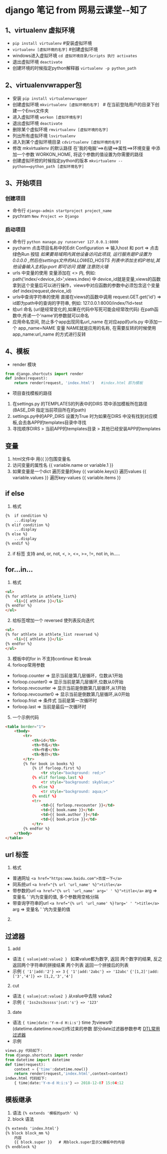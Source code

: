 # django 笔记 from 网易云课堂--知了
## 1、virtualenv 虚拟环境
- `pip install virtualenv` #安装虚拟环境
- `virtualenv [虚拟环境的名字]`  #创建虚拟环境
- windows进入虚拟环境
`cd 虚拟环境目录/Scripts 执行 activates`
- 退出虚拟环境 `deactivate`
- 创建环境的时候指定python解释器
`virtualenv -p python_path`
## 2、virtualenvwrapper包
- 安装 `pip install virtualenvwrapper`
- 创建虚拟环境 `mkvirtualenv [虚拟环境的名字] `   # 在当前登陆用户的目录下创建一个Envs文件夹
- 进入虚拟环境 `workon [虚拟环境名字]` 
- 退出虚拟环境 `deactivate`
- 删除某个虚拟环境 `rmvirtualenv [虚拟环境的名字]`
- 列出所有虚拟环境 `lsvirtualenv`
- 进入到某个虚拟环境目录 `cdvirtualenv [虚拟环境的名字]`
- 修改 mkvirtualenv 的默认路径 
在'我的电脑'==>右键==>属性==>环境变量 中添加一个参数 WORKON_HOME, 将这个参数的值设置为你需要的路径
- 创建虚拟环控的时候指定python的版本 `mkvirtualenv --python==python_path [虚拟环境名字]`
## 3、开始项目
### 创建项目
- 命令行 `django-admin startproject project_name`
- pychram  `New Project => Django`
### 启动项目
- 命令行 `python manage.py runserver 127.0.0.1:8000` 
- pycharm 
点击项目名称中的Edit Configuration => 输入host 和 port => 点击绿色Run 按钮
*如果要局域网内其他设备访问此项目, 运行服务是IP设置为 0.0.0.0 ,然后在settings文件的ALLOWED_HOSTS 列表中添加主机IP地址,其他设备输入主机ip:port 即可访问*
*提醒 注意防火墙*
- urls 中变量的使用
变量添加在 <> 内, 例如: path('index/<device_id>',views.index) 中 device_id就是变量,views的函数拿到这个变量后可以进行操作，views中对应函数的参数中必须包含这个变量 def index(request,device_id)
- urls中查询字符串的使用
直接在views的函数中调用 request.GET.get('id') => id即为path中的查询的字符串, 例如: 127.0.0.1:8000/index/?id=test 
- 给url 命名 (url是经常变化的,如果在代码中写死可能会经常改代码)
在path函数中,传递一个'name'的参数就可以命名
- 应用命名空间, 防止多个app出现同名url_name
在对应app的urls.py 中添加一个 app_name=NAME 变量  NAME就是应用的名称, 在需要反转的时候使用 app_name:url_name 的方式进行反转

## 4、模板
- render 模块
```python
from django.shortcuts import render
def index(request):
    return render(request, 'index.html')   #index.html 即为模板
```
- 项目查找模板的路径
1. 在settings.py 的TEMPLATES的列表中的DIRS 项中添加模板所在路径 (BASE_DIR 指定当前项目所在的path)
2. settings.py中的APP_DIRS 设置为True 时为如果在DIRS 中没有找到对应模板,会去各APP的templates目录中寻找
3. 寻找顺序DIRS > 当前APP的templates目录 > 其他已经安装APP的templates

## 变量
1. html文件中 用{{ }}包围变量名
2. 访问变量的属性名  {{ variable.name or variable.1 }}
3. 如果变量是一个dict 遍历变量的key  {{ variable.keys}}  遍历values {{ variable.values }} 遍历key-values {{ variable.items }}

## if else
1. 格式
```html
{%  if condition %}
    ...display
{% elif condition %}
    ...display
{% else %}
    ...display
{% endif %}
```
2. if 标签 支持 and, or, not, <, >, <=, >=, !=, not in, in.....
## for...in...
1. 格式
```html
<ul>
{% for athlete in athlete_list%}
    <li>{{ athlete }}</li>
{% endfor %}
</ul>
```
2. 给标签增加一个 reversed 使列表反向迭代
```html
<ul>
{% for athlete in athlete_list reversed %}
    <li>{{ athlete }}</li>
{% endfor %}
</ul>
```
3. 模板中的for in 不支持continue 和 break
4. forloop常用参数
- forloop.counter => 显示当前是第几层循环，位数从1开始
- forloop.counter0 => 显示当前是第几层循环,位数从0开始
- forloop.revcounter => 显示当前是倒数第几层循环,从1开始
- forloop.revcounter0 => 显示当前是倒数第几层循环,从0开始
- forloop.frist => 条件式 当前是第一次循环时
- forloop.last => 当前是最后一次循环时
5. 一个示例代码
```html
<table border="1">
    <tbody>
        <tr>
            <th>id</th>
            <th>书名</th>
            <th>作者</th>
            <th>售价</th>
        </tr>
        {% for book in books %}
            {% if forloop.first %}
                <tr style="background: red;>"
            {% elif forloop.last %}
                <tr style="background: skyblue;>"
            {% else %}
                <tr style="background: aqua;>"
            {% endif %}
            <tr>
                <td>{{ forloop.revcounter }}</td>
                <td>{{ book.name }}</td>
                <td>{{ book.author }}</td>
                <td>{{ book.price }}</td>
            </tr>
        {% endfor %}
    </tbody>
</table>
```

## url 标签
1. 格式
- 普通网址 `<a href="https:www.baidu.com">百度一下</a>` 
- 同系统url `<a href="{% url 'url_name' %}">title</a>`
- 带参数的url `<a href="{% url 'url_name' arg=' ' %}">title</a>`   arg => 变量名 ' '内为变量的值, 多个参数用空格分隔
- 带查询字符串的url `<a href="{% url 'url_name' %}?arg=' ' ">title</a>` arg => 变量名 ' '内为变量的值
2. 

## 过滤器
1. add 
- 语法
`{ value|add:value2 } ` 如果value都为数字, 返回 两个数字的结果, 反之 返回两个字符串的拼接结果 两个列表 返回一个拼接后的列表
- 示例
`{ '1'|add:'2'} => 3` `{ '1'|add:'2abc'} => '12abc'` `{'[1,2]'|add:['3','4']} => [1,2,'3','4']`
2. cut
- 语法
`{ value|cut:value2 }` 从value中去除 value2 
- 示例
`{ '1ss2ss3sssss'|cut:'s'} => '123'`
3. date
- 语法
`{ time|date:'Y-m-d H:i:s'}` time 为views中(datetime.datetime.now())传过来的参数 
部分date过滤器参数参考 [DTL常用过滤器](https://blog.csdn.net/xujin0/article/details/83385065)
- 示例
```python
views.py 代码如下:
from django.shortcuts import render
from datetime import datetime
def time(request):
    context = {'time':datetime.now()}
    return render(request,'index.html',context=context)
indwx.html 代码如下:
    { time|date:'Y-m-d H:i:s'} => 2018-12-07 15:04:12
```

## 模板继承
1. 语法
`{% extends '模板的path' %}`
2. block 语法
```html
{% extends 'index.html'}
{% block block_mm %}
    内容
    {{ block.super }}   # 用block.super显示父模板中的内容
{% endblock %}
```
